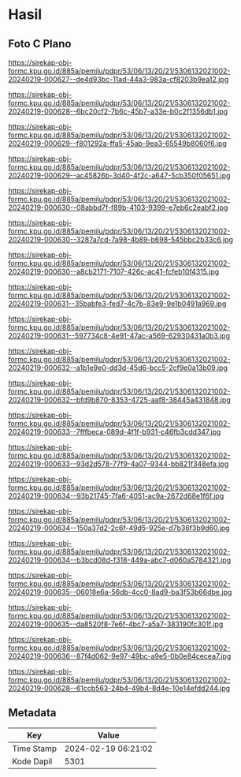 # Hasil

## Foto C Plano

https://sirekap-obj-formc.kpu.go.id/885a/pemilu/pdpr/53/06/13/20/21/5306132021002-20240219-000627--de4d93bc-11ad-44a3-983a-cf8203b9ea12.jpg

https://sirekap-obj-formc.kpu.go.id/885a/pemilu/pdpr/53/06/13/20/21/5306132021002-20240219-000628--6bc20cf2-7b6c-45b7-a33e-b0c2f1356db1.jpg

https://sirekap-obj-formc.kpu.go.id/885a/pemilu/pdpr/53/06/13/20/21/5306132021002-20240219-000629--f801292a-ffa5-45ab-9ea3-65549b8060f6.jpg

https://sirekap-obj-formc.kpu.go.id/885a/pemilu/pdpr/53/06/13/20/21/5306132021002-20240219-000629--ac45826b-3d40-4f2c-a647-5cb350f05651.jpg

https://sirekap-obj-formc.kpu.go.id/885a/pemilu/pdpr/53/06/13/20/21/5306132021002-20240219-000630--08abbd7f-f89b-4103-9399-e7eb6c2eabf2.jpg

https://sirekap-obj-formc.kpu.go.id/885a/pemilu/pdpr/53/06/13/20/21/5306132021002-20240219-000630--3287a7cd-7a98-4b89-b698-545bbc2b33c6.jpg

https://sirekap-obj-formc.kpu.go.id/885a/pemilu/pdpr/53/06/13/20/21/5306132021002-20240219-000630--a8cb2171-7107-426c-ac41-fcfeb10f4315.jpg

https://sirekap-obj-formc.kpu.go.id/885a/pemilu/pdpr/53/06/13/20/21/5306132021002-20240219-000631--35babfe3-fed7-4c7b-83e9-9e1b0491a969.jpg

https://sirekap-obj-formc.kpu.go.id/885a/pemilu/pdpr/53/06/13/20/21/5306132021002-20240219-000631--597734c8-4e91-47ac-a569-62930431a0b3.jpg

https://sirekap-obj-formc.kpu.go.id/885a/pemilu/pdpr/53/06/13/20/21/5306132021002-20240219-000632--a1b1e9e0-dd3d-45d6-bcc5-2cf9e0a13b09.jpg

https://sirekap-obj-formc.kpu.go.id/885a/pemilu/pdpr/53/06/13/20/21/5306132021002-20240219-000632--bfd9b870-8353-4725-aaf8-38445a431848.jpg

https://sirekap-obj-formc.kpu.go.id/885a/pemilu/pdpr/53/06/13/20/21/5306132021002-20240219-000633--7fffbeca-089d-4f1f-b931-c46fb3cdd347.jpg

https://sirekap-obj-formc.kpu.go.id/885a/pemilu/pdpr/53/06/13/20/21/5306132021002-20240219-000633--93d2d578-77f9-4a07-9344-bb821f348efa.jpg

https://sirekap-obj-formc.kpu.go.id/885a/pemilu/pdpr/53/06/13/20/21/5306132021002-20240219-000634--93b21745-7fa6-4051-ac9a-2672d68e1f6f.jpg

https://sirekap-obj-formc.kpu.go.id/885a/pemilu/pdpr/53/06/13/20/21/5306132021002-20240219-000634--150a37d2-2c6f-49d5-925e-d7b36f3b9d60.jpg

https://sirekap-obj-formc.kpu.go.id/885a/pemilu/pdpr/53/06/13/20/21/5306132021002-20240219-000634--b3bcd08d-f318-449a-abc7-d060a5784321.jpg

https://sirekap-obj-formc.kpu.go.id/885a/pemilu/pdpr/53/06/13/20/21/5306132021002-20240219-000635--06018e6a-56db-4cc0-8ad9-ba3f53b66dbe.jpg

https://sirekap-obj-formc.kpu.go.id/885a/pemilu/pdpr/53/06/13/20/21/5306132021002-20240219-000635--da8520f8-7e6f-4bc7-a5a7-383190fc301f.jpg

https://sirekap-obj-formc.kpu.go.id/885a/pemilu/pdpr/53/06/13/20/21/5306132021002-20240219-000636--87f4d062-9e97-49bc-a9e5-0b0e84cecea7.jpg

https://sirekap-obj-formc.kpu.go.id/885a/pemilu/pdpr/53/06/13/20/21/5306132021002-20240219-000628--61ccb563-24b4-49b4-8d4e-10e14efdd244.jpg


## Metadata

| Key        | Value               |
| ---------- | ------------------- |
| Time Stamp | 2024-02-19 06:21:02 |
| Kode Dapil | 5301                |



